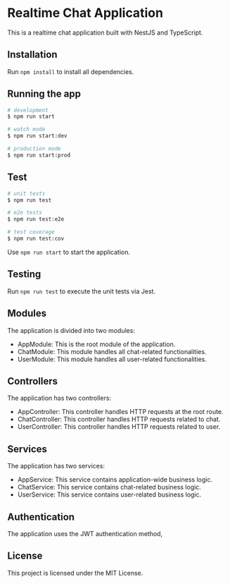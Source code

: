 
# Realtime Chat Application

This is a realtime chat application built with NestJS and TypeScript.

## Installation

Run `npm install` to install all dependencies.

## Running the app

```bash
# development
$ npm run start

# watch mode
$ npm run start:dev

# production mode
$ npm run start:prod
```

## Test

```bash
# unit tests
$ npm run test

# e2e tests
$ npm run test:e2e

# test coverage
$ npm run test:cov
```

Use `npm run start` to start the application.

## Testing

Run `npm run test` to execute the unit tests via Jest.

## Modules

The application is divided into two modules:

- AppModule: This is the root module of the application.
- ChatModule: This module handles all chat-related functionalities.
- UserModule: This module handles all user-related functionalities.

## Controllers

The application has two controllers:

- AppController: This controller handles HTTP requests at the root route.
- ChatController: This controller handles HTTP requests related to chat.
- UserController: This controller handles HTTP requests related to user.

## Services

The application has two services:

- AppService: This service contains application-wide business logic.
- ChatService: This service contains chat-related business logic.
- UserService: This service contains user-related business logic.

## Authentication
 
The application uses the JWT authentication method,


## License

This project is licensed under the MIT License.
```
